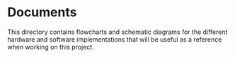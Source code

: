 # Documents

This directory contains flowcharts and schematic diagrams for the different hardware and software implementations that will be useful as a reference when working on this project. 

